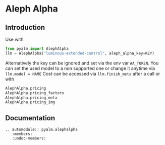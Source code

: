 # Aleph Alpha
## Introduction

Use with
```python
from pyalm import AlephAlpha
llm = AlephAlpha("luminous-extended-control", aleph_alpha_key=KEY)
```
Alternatively the key can be ignored and set via the env var `AA_TOKEN`.
You can set the used model to a non supported one or change it anytime
via `llm.model = NAME`
Cost can be accessed via `llm.finish_meta` after a call or with
```python
AlephAlpha.pricing
AlephAlpha.pricing_factors
AlephAlpha.pricing_meta
AlephAlpha.pricing_img
```


## Documentation
```{eval-rst}  
.. automodule:: pyalm.alephalpha
   :members:
   :undoc-members:
```


